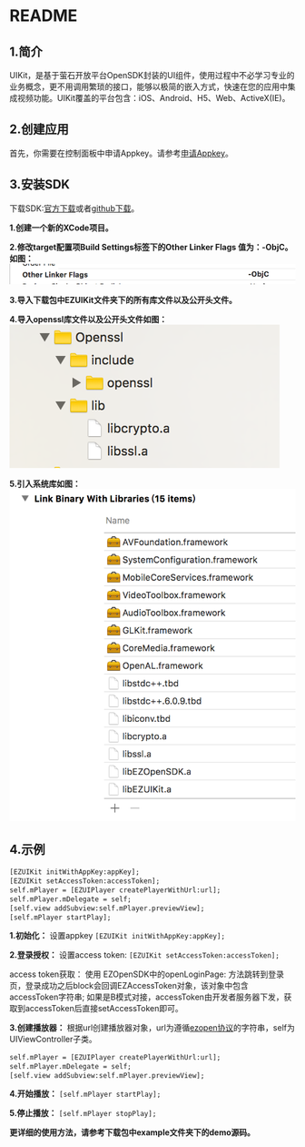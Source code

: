 README
======
1.简介
----
UIKit，是基于萤石开放平台OpenSDK封装的UI组件，使用过程中不必学习专业的业务概念，更不用调用繁琐的接口，能够以极简的嵌入方式，快速在您的应用中集成视频功能。UIKit覆盖的平台包含：iOS、Android、H5、Web、ActiveX(IE)。

2.创建应用
-----
首先，你需要在控制面板中申请Appkey。请参考[申请Appkey]( https://open.ys7.com/view/app/app_edit.html)。

3.安装SDK
-----
下载SDK:[官方下载](https://)或者[github下载](http://)。

**1.创建一个新的XCode项目。**

**2.修改target配置项Build Settings标签下的Other Linker Flags 值为：-ObjC。如图：**
![](./image-1.png)

**3.导入下载包中EZUIKit文件夹下的所有库文件以及公开头文件。**

**4.导入openssl库文件以及公开头文件如图：**
![](./image-4.png)

**5.引入系统库如图：**
![](./image-2.png)


4.示例
-----
	[EZUIKit initWithAppKey:appKey];
	[EZUIKit setAccessToken:accessToken];
	self.mPlayer = [EZUIPlayer createPlayerWithUrl:url];
	self.mPlayer.mDelegate = self;
	[self.view addSubview:self.mPlayer.previewView];
	[self.mPlayer startPlay];
**1.初始化：**
设置appkey
`[EZUIKit initWithAppKey:appKey];`

**2.登录授权：**
设置access token:
`[EZUIKit setAccessToken:accessToken];`

access token获取：
使用 EZOpenSDK中的openLoginPage: 方法跳转到登录页，登录成功之后block会回调EZAccessToken对象，该对象中包含accessToken字符串;
如果是B模式对接，accessToken由开发者服务器下发，获取到accessToken后直接setAccessToken即可。

**3.创建播放器：**
根据url创建播放器对象，url为遵循[ezopen协议](https://)的字符串，self为UIViewController子类。

	self.mPlayer = [EZUIPlayer createPlayerWithUrl:url];
	self.mPlayer.mDelegate = self;
	[self.view addSubview:self.mPlayer.previewView];
**4.开始播放：**
`[self.mPlayer startPlay];`

**5.停止播放：**
`[self.mPlayer stopPlay];`
 
**更详细的使用方法，请参考下载包中example文件夹下的demo源码。**




	